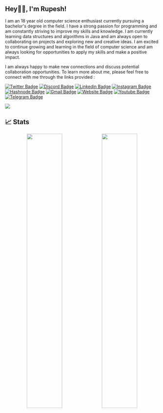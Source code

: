 ## Hey👋🏻, I'm Rupesh!

I am an 18 year old computer science enthusiast currently pursuing a bachelor's degree in the field. I have a strong passion for programming and am constantly striving to improve my skills and knowledge. I am currently learning data structures and algorithms in Java and am always open to collaborating on projects and exploring new and creative ideas. I am excited to continue growing and learning in the field of computer science and am always looking for opportunities to apply my skills and make a positive impact.

I am always happy to make new connections and discuss potential collaboration opportunities. To learn more about me, please feel free to connect with me through the links provided :

[![Twitter Badge](https://badgen.net/badge/icon/rupeshtwt?icon=twitter&label)](https://twitter.com/rupeshtwt)
[![Discord Badge](https://img.shields.io/badge/-rupeshexe-grey?style=flat-square&logo=discord&logoColor=blue&link=https://discord.com/users/rupeshexe#9451)](https://discord.com/users/rupeshexe#9451)
[![Linkedin Badge](https://img.shields.io/badge/-rupeshexe-blue?style=flat-square&logo=Linkedin&logoColor=white&link=https://www.linkedin.com/in/rupeshexe/)](https://www.linkedin.com/in/rupeshexe/)
[![Instagram Badge](https://img.shields.io/badge/-rupeshexe-purple?style=flat-square&logo=instagram&logoColor=white&link=https://instagram.com/rupeshexe/)](https://instagram.com/rupeshexe)
[![Hashnode Badge](https://img.shields.io/badge/-@rupeshexe-03a57a?style=flat-square&labelColor=000000&logo=Hashnode&link=https://rupeshexe.hashnode.dev/)](https://rupeshexe.hashnode.dev/)
[![Gmail Badge](https://img.shields.io/badge/-contactrupeshdubey@gmail.com-c14438?style=flat-square&logo=Gmail&logoColor=white&link=mailto:contactrupeshdubey@gmail.com)](mailto:contactrupeshdubey@gmail.com)
[![Website Badge](https://img.shields.io/badge/-Portfolio%20Website-black?style=flat-square&logo=google&link=https://rupeshexe.github.io/)](https://rupeshexe.github.io/)
[![Youtube Badge](https://img.shields.io/badge/-Rupesh%20Dubey-darkred?style=flat-square&logo=youtube&logoColor=white&link=https://www.youtube.com/@rupeshexe)](https://www.youtube.com/@rupeshexe)
[![Telegram Badge](https://img.shields.io/badge/-rupeshchatbot-lightblue?style=flat-square&logo=telegram&logoColor=blue&link=https://t.me/rupeshchatbot)](https://t.me/rupeshchatbot)

<img src="https://github-readme-activity-graph.cyclic.app/graph?username=rupeshexe&theme=tokyo-night">

## 📈 Stats

<p align="center">
	
  <img width="48%" src="https://github-readme-stats.vercel.app/api?username=rupeshexe&show_icons=true&theme=tokyonight" />
  <img width="48%" src="https://github-readme-streak-stats.herokuapp.com/?user=rupeshexe&theme=tokyonight" />
</p>
